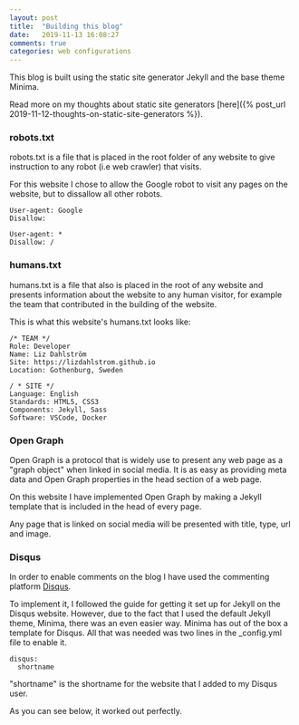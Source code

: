 ```yaml
---
layout: post
title:  "Building this blog"
date:   2019-11-13 16:08:27
comments: true
categories: web configurations
---
```


This blog is built using the static site generator Jekyll and the base theme Minima.
<!--more--> Read more on my thoughts about static site generators [here]({% post_url 2019-11-12-thoughts-on-static-site-generators %}).

### robots.txt
robots.txt is a file that is placed in the root folder of any website to give instruction to any robot (i.e web crawler) that visits.

For this website I chose to allow the Google robot to visit any pages on the website, but to dissallow all other robots.

```
User-agent: Google
Disallow:

User-agent: *
Disallow: / 
```

### humans.txt
humans.txt is a file that also is placed in the root of any website and presents information about the website to any human visitor, for example the team that contributed in the building of the website.

This is what this website's humans.txt looks like:
```
/* TEAM */
Role: Developer
Name: Liz Dahlström
Site: https://lizdahlstrom.github.io
Location: Gothenburg, Sweden

/ * SITE */
Language: English
Standards: HTML5, CSS3
Components: Jekyll, Sass
Software: VSCode, Docker
```

### Open Graph
Open Graph is a protocol that is widely use to present any web page as a "graph object" when linked in social media. It is as easy as providing meta data and Open Graph properties in the head section of a web page.

On this website I have implemented Open Graph by making a Jekyll template that is included in the head of every page.

Any page that is linked on social media will be presented with title, type, url and image.

### Disqus
In order to enable comments on the blog I have used the commenting platform [Disqus](https://disqus.com/).

To implement it, I followed the guide for getting it set up for Jekyll on the Disqus website. However, due to the fact that I used the default Jekyll theme, Minima, there was an even easier way. Minima has out of the box a template for Disqus. All that was needed was two lines in the _config.yml file to enable it.

```
disqus:
  shortname
```

"shortname" is the shortname for the website that I added to my Disqus user.

As you can see below, it worked out perfectly.